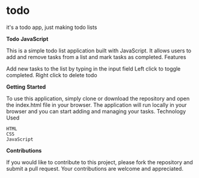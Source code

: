 # todo
it's a todo app, just making todo lists




**Todo** **JavaScript**

This is a simple todo list application built with JavaScript. It allows users to add and remove tasks from a list and mark tasks as completed.
Features

Add new tasks to the list by typing in the input field 
Left click to toggle completed.
Right click to delete todo

**Getting** **Started**

To use this application, simply clone or download the repository and open the index.html file in your browser. The application will run locally in your browser and you can start adding and managing your tasks.
Technology Used

    HTML
    CSS
    JavaScript

**Contributions**

If you would like to contribute to this project, please fork the repository and submit a pull request. Your contributions are welcome and appreciated.
